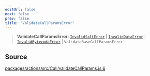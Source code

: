 ```yaml
---
editUrl: false
next: false
prev: false
title: "ValidateCallParamsError"
---
```


> **ValidateCallParamsError**: [`InvalidSaltError`](/reference/tevm/errors/classes/invalidsalterror/) \| [`InvalidDataError`](/reference/tevm/errors/classes/invaliddataerror/) \| [`InvalidBytecodeError`](/reference/tevm/errors/classes/invalidbytecodeerror/) \| `ValidateBaseCallParamsError`

## Source

[packages/actions/src/Call/validateCallParams.js:6](https://github.com/evmts/tevm-monorepo/blob/main/packages/actions/src/Call/validateCallParams.js#L6)
